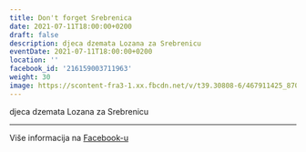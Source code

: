 ```yaml
---
title: Don't forget Srebrenica
date: 2021-07-11T18:00:00+0200
draft: false
description: djeca dzemata Lozana za Srebrenicu
eventDate: 2021-07-11T18:00:00+0200
location: ''
facebook_id: '216159003711963'
weight: 30
image: https://scontent-fra3-1.xx.fbcdn.net/v/t39.30808-6/467911425_8702124949883247_8451066247417132989_n.jpg?_nc_cat=103&ccb=1-7&_nc_sid=9e60e4&_nc_ohc=L6IxCGJAwRUQ7kNvwFhYWD2&_nc_oc=AdkpPQy0tZEbHuuOjsUVKXB6OTnkWioqWkJYwQh65nJopZf2rwEyP4D_M4PTJEAg72A&_nc_zt=23&_nc_ht=scontent-fra3-1.xx&edm=ABTKTjYEAAAA&_nc_gid=qs7j7-Z2iBJU2YhFHpT0AQ&oh=00_AfYWebg5xPIm73lyXvzS_G7wyG7DRfNI9rzw1UfCO-oNmw&oe=68D3CE99
---
```


djeca dzemata Lozana za Srebrenicu

---

Više informacija na [Facebook-u](https://facebook.com/events/216159003711963)